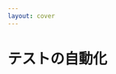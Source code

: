 ```yaml
---
layout: cover
---
```


<div class="flex items-center">
  <h1>テストの自動化</h1>
</div>

<style>
.slidev-layout {
  background-image: url("/images/title03.png");
}
</style>

<!--
それでは次に、テストの自動化について、です。
-->

